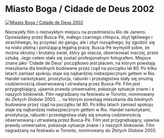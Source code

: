 Miasto Boga / Cidade de Deus 2002 
=============
[![Miasto Boga / Cidade de Deus 2002 ](http://vidos.pl/images/player.gif)](http://vidos.pl/miasto-boga-cidade-de-deus-2002)

 Niezwykły film o niezwykłym miejscu na przedmieściu Rio de Janeiro. Opowiadany przez Busca-Pé, małego czarnego chłopca, zbyt lękliwego i strachliwego, by przystać do gangu, ale i zbyt rozsądnego, by zgodzić się na nisko płatną i poniżającą legalną pracę. Busca-Pé wymyślił sobie, że można okrutny i brutalny świat, który go otacza, obserwować inaczej, przez sztukę. Jego celem stało się zostać profesjonalnym fotografem. Miejsce znane jako 'Cidade de Deus' początkowo jest placem, na którym powstają mieszkania dla biednych budowane przez rząd na początku lat 80. Po kilku latach zamiast spokoju staje się najbardziej niebezpiecznym gettem w Rio. Handel narkotykami, prostytucja, rabunki i przestępstwa stały się smutną codziennością obserwowaną i utrwalaną przez Busca-Pé. Film jest przygnębiający, ujawnia prawdy uniwersalne, pokazuje sytuacje znane i z naszych blokowisk. Film nagradzany na festiwalu w Toronto, nominowany do Złotych Globów 2003.   ... na którym powstają mieszkania dla biednych budowane przez rząd na początku lat 80. Po kilku latach zamiast spokoju staje się najbardziej niebezpiecznym gettem w Rio. Handel narkotykami, prostytucja, rabunki i przestępstwa stały się smutną codziennością obserwowaną i utrwalaną przez Busca-Pé. Film jest przygnębiający, ujawnia prawdy uniwersalne, pokazuje sytuacje znane i z naszych blokowisk. Film nagradzany na festiwalu w Toronto, nominowany do Złotych Globów 2003.
